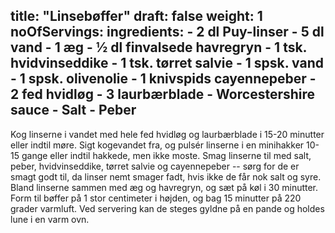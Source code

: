 title: "Linsebøffer"
draft: false
weight: 1
noOfServings: 
ingredients:
	- 2 dl Puy-linser
	- 5 dl vand
	- 1 æg
	- ½ dl finvalsede havregryn
	- 1 tsk. hvidvinseddike
	- 1 tsk. tørret salvie
	- 1 spsk. vand
	- 1 spsk. olivenolie
	- 1 knivspids cayennepeber
	- 2 fed hvidløg
	- 3 laurbærblade
	- Worcestershire sauce
	- Salt
	- Peber
---

Kog linserne i vandet med hele fed hvidløg og laurbærblade i 15-20
minutter eller indtil møre. Sigt kogevandet fra, og pulsér linserne i en
minihakker 10-15 gange eller indtil hakkede, men ikke moste. Smag
linserne til med salt, peber, hvidvinseddike, tørret salvie og
cayennepeber -- sørg for de er smagt godt til, da linser nemt smager
fadt, hvis ikke de får nok salt og syre. Bland linserne sammen med æg og
havregryn, og sæt på køl i 30 minutter. Form til bøffer på 1 stor
centimeter i højden, og bag 15 minutter på 220 grader varmluft. Ved
servering kan de steges gyldne på en pande og holdes lune i en varm ovn.


